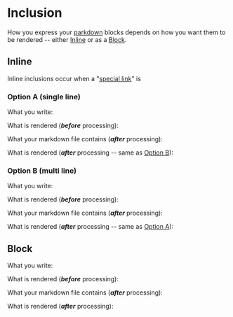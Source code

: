 # Inclusion

How you express your [parkdown]() blocks depends on how you want them to be rendered -- either [Inline](#inline) or as a [Block](#block).

## Inline

Inline inclusions occur when a "[special link]()" is

### Option A (single line)

What you write:

[](./unpopulated/inline.single.md?tag=code)

What is rendered (**_before_** processing):

[](./unpopulated/inline.single.md?tag=quote)

What your markdown file contains (**_after_** processing):

[](./populated/inline.single.md?tag=code)

What is rendered (**_after_** processing -- same as [Option B](#option-b-multi-line)):

[](./populated/inline.single.md?tag=quote)

### Option B (multi line)

What you write:

[](./unpopulated/inline.multi.md?tag=code)

What is rendered (**_before_** processing):

[](./unpopulated/inline.multi.md?tag=quote)

What your markdown file contains (**_after_** processing):

[](./populated/inline.multi.md?tag=code)

What is rendered (**_after_** processing -- same as [Option A](#option-a-single-line)):

[](./populated/inline.multi.md?tag=quote)

## Block

What you write:

[](./unpopulated/block.md?tag=code)

What is rendered (**_before_** processing):

[](./unpopulated/block.md?tag=quote)

What your markdown file contains (**_after_** processing):

[](./populated/block.md?tag=code)

What is rendered (**_after_** processing):

[](./populated/block.md?tag=quote)